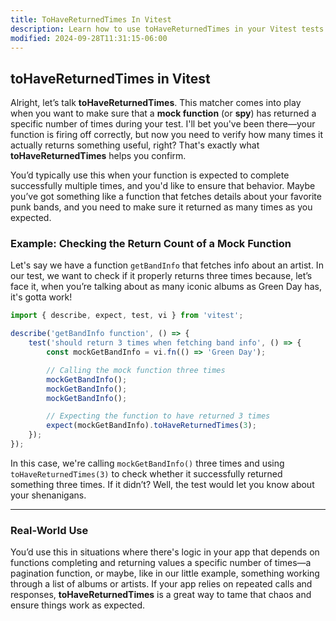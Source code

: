 ```yaml
---
title: ToHaveReturnedTimes In Vitest
description: Learn how to use toHaveReturnedTimes in your Vitest tests.
modified: 2024-09-28T11:31:15-06:00
---
```


## toHaveReturnedTimes in Vitest

Alright, let’s talk **toHaveReturnedTimes**. This matcher comes into play when you want to make sure that a **mock function** (or **spy**) has returned a specific number of times during your test. I'll bet you've been there—your function is firing off correctly, but now you need to verify how many times it actually returns something useful, right? That's exactly what **toHaveReturnedTimes** helps you confirm.

You’d typically use this when your function is expected to complete successfully multiple times, and you'd like to ensure that behavior. Maybe you’ve got something like a function that fetches details about your favorite punk bands, and you need to make sure it returned as many times as you expected.

### Example: Checking the Return Count of a Mock Function

Let's say we have a function `getBandInfo` that fetches info about an artist. In our test, we want to check if it properly returns three times because, let’s face it, when you’re talking about as many iconic albums as Green Day has, it's gotta work!

```javascript
import { describe, expect, test, vi } from 'vitest';

describe('getBandInfo function', () => {
	test('should return 3 times when fetching band info', () => {
		const mockGetBandInfo = vi.fn(() => 'Green Day');

		// Calling the mock function three times
		mockGetBandInfo();
		mockGetBandInfo();
		mockGetBandInfo();

		// Expecting the function to have returned 3 times
		expect(mockGetBandInfo).toHaveReturnedTimes(3);
	});
});
```

In this case, we're calling `mockGetBandInfo()` three times and using `toHaveReturnedTimes(3)` to check whether it successfully returned something three times. If it didn’t? Well, the test would let you know about your shenanigans.

---

### Real-World Use

You’d use this in situations where there's logic in your app that depends on functions completing and returning values a specific number of times—a pagination function, or maybe, like in our little example, something working through a list of albums or artists. If your app relies on repeated calls and responses, **toHaveReturnedTimes** is a great way to tame that chaos and ensure things work as expected.

```ts

```
